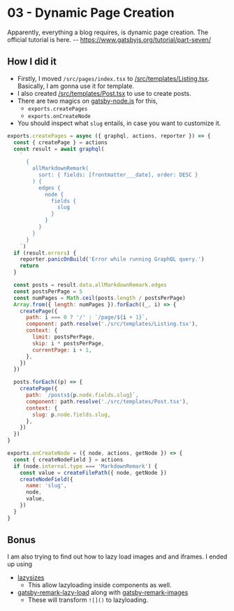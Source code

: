 # 03 - Dynamic Page Creation

Apparently, everything a blog requires, is dynamic page creation. The official tutorial is here. -- <https://www.gatsbyjs.org/tutorial/part-seven/>

## How I did it

- Firstly, I moved `/src/pages/index.tsx` to [/src/templates/Listing.tsx](/packages/gatsby-blog-cli/src/templates/Listing.tsx). Basically, I am gonna use it for template.
- I also created [/src/templates/Post.tsx](/packages/gatsby-blog-cli/src/templates/Post.tsx) to use to create posts.
- There are two magics on [gatsby-node.js](/packages/gatsby-blog-cli/gatsby-node.js) for this,
  - `exports.createPages`
  - `exports.onCreateNode`
- You should inspect what `slug` entails, in case you want to customize it.

```js
exports.createPages = async ({ graphql, actions, reporter }) => {
  const { createPage } = actions
  const result = await graphql(
    `
      {
        allMarkdownRemark(
          sort: { fields: [frontmatter___date], order: DESC }
        ) {
          edges {
            node {
              fields {
                slug
              }
            }
          }
        }
      }
    `)
  if (result.errors) {
    reporter.panicOnBuild('Error while running GraphQL query.')
    return
  }

  const posts = result.data.allMarkdownRemark.edges
  const postsPerPage = 5
  const numPages = Math.ceil(posts.length / postsPerPage)
  Array.from({ length: numPages }).forEach((_, i) => {
    createPage({
      path: i === 0 ? '/' : `/page/${i + 1}`,
      component: path.resolve('./src/templates/Listing.tsx'),
      context: {
        limit: postsPerPage,
        skip: i * postsPerPage,
        currentPage: i + 1,
      },
    })
  })

  posts.forEach((p) => {
    createPage({
      path: `/posts${p.node.fields.slug}`,
      component: path.resolve('./src/templates/Post.tsx'),
      context: {
        slug: p.node.fields.slug,
      },
    })
  })
}

exports.onCreateNode = ({ node, actions, getNode }) => {
  const { createNodeField } = actions
  if (node.internal.type === 'MarkdownRemark') {
    const value = createFilePath({ node, getNode })
    createNodeField({
      name: 'slug',
      node,
      value,
    })
  }
}
```

## Bonus

I am also trying to find out how to lazy load images and and iframes. I ended up using

- [lazysizes](https://github.com/aFarkas/lazysizes)
  - This allow lazyloading inside components as well.
- [gatsby-remark-lazy-load](https://www.gatsbyjs.org/packages/gatsby-remark-lazy-load) along with [gatsby-remark-images](https://www.gatsbyjs.org/packages/gatsby-remark-images/)
  - These will transform `![]()` to lazyloading.
